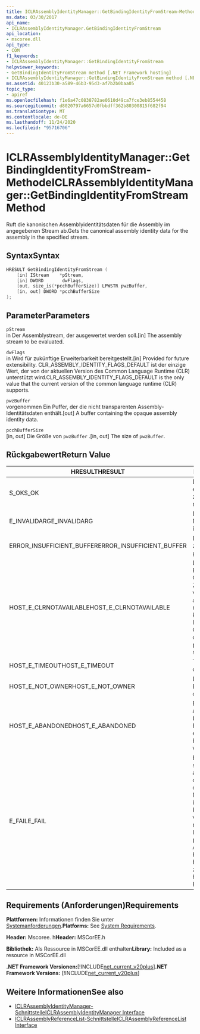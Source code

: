 ```yaml
---
title: ICLRAssemblyIdentityManager::GetBindingIdentityFromStream-Methode
ms.date: 03/30/2017
api_name:
- ICLRAssemblyIdentityManager.GetBindingIdentityFromStream
api_location:
- mscoree.dll
api_type:
- COM
f1_keywords:
- ICLRAssemblyIdentityManager::GetBindingIdentityFromStream
helpviewer_keywords:
- GetBindingIdentityFromStream method [.NET Framework hosting]
- ICLRAssemblyIdentityManager::GetBindingIdentityFromStream method [.NET Framework hosting]
ms.assetid: 40123b30-a589-46b3-95d3-af7b2b0baa05
topic_type:
- apiref
ms.openlocfilehash: f1e6a47c0838782ae0610d49ca7fce3eb8554458
ms.sourcegitcommit: d8020797a6657d0fbbdff362b80300815f682f94
ms.translationtype: MT
ms.contentlocale: de-DE
ms.lasthandoff: 11/24/2020
ms.locfileid: "95716706"
---
```

# <a name="iclrassemblyidentitymanagergetbindingidentityfromstream-method"></a><span data-ttu-id="5897b-102">ICLRAssemblyIdentityManager::GetBindingIdentityFromStream-Methode</span><span class="sxs-lookup"><span data-stu-id="5897b-102">ICLRAssemblyIdentityManager::GetBindingIdentityFromStream Method</span></span>

<span data-ttu-id="5897b-103">Ruft die kanonischen Assemblyidentitätsdaten für die Assembly im angegebenen Stream ab.</span><span class="sxs-lookup"><span data-stu-id="5897b-103">Gets the canonical assembly identity data for the assembly in the specified stream.</span></span>  
  
## <a name="syntax"></a><span data-ttu-id="5897b-104">Syntax</span><span class="sxs-lookup"><span data-stu-id="5897b-104">Syntax</span></span>  
  
```cpp  
HRESULT GetBindingIdentityFromStream (  
    [in] IStream    *pStream,  
    [in] DWORD       dwFlags,  
    [out, size_is(*pcchBufferSize)] LPWSTR pwzBuffer,  
    [in, out] DWORD *pcchBufferSize  
);  
```  
  
## <a name="parameters"></a><span data-ttu-id="5897b-105">Parameter</span><span class="sxs-lookup"><span data-stu-id="5897b-105">Parameters</span></span>  

 `pStream`  
 <span data-ttu-id="5897b-106">in Der Assemblystream, der ausgewertet werden soll.</span><span class="sxs-lookup"><span data-stu-id="5897b-106">[in] The assembly stream to be evaluated.</span></span>  
  
 `dwFlags`  
 <span data-ttu-id="5897b-107">in Wird für zukünftige Erweiterbarkeit bereitgestellt.</span><span class="sxs-lookup"><span data-stu-id="5897b-107">[in] Provided for future extensibility.</span></span> <span data-ttu-id="5897b-108">CLR_ASSEMBLY_IDENTITY_FLAGS_DEFAULT ist der einzige Wert, der von der aktuellen Version des Common Language Runtime (CLR) unterstützt wird.</span><span class="sxs-lookup"><span data-stu-id="5897b-108">CLR_ASSEMBLY_IDENTITY_FLAGS_DEFAULT is the only value that the current version of the common language runtime (CLR) supports.</span></span>  
  
 `pwzBuffer`  
 <span data-ttu-id="5897b-109">vorgenommen Ein Puffer, der die nicht transparenten Assembly-Identitätsdaten enthält.</span><span class="sxs-lookup"><span data-stu-id="5897b-109">[out] A buffer containing the opaque assembly identity data.</span></span>  
  
 `pcchBufferSize`  
 <span data-ttu-id="5897b-110">[in, out] Die Größe von `pwzBuffer` .</span><span class="sxs-lookup"><span data-stu-id="5897b-110">[in, out] The size of `pwzBuffer`.</span></span>  
  
## <a name="return-value"></a><span data-ttu-id="5897b-111">Rückgabewert</span><span class="sxs-lookup"><span data-stu-id="5897b-111">Return Value</span></span>  
  
|<span data-ttu-id="5897b-112">HRESULT</span><span class="sxs-lookup"><span data-stu-id="5897b-112">HRESULT</span></span>|<span data-ttu-id="5897b-113">BESCHREIBUNG</span><span class="sxs-lookup"><span data-stu-id="5897b-113">Description</span></span>|  
|-------------|-----------------|  
|<span data-ttu-id="5897b-114">S_OK</span><span class="sxs-lookup"><span data-stu-id="5897b-114">S_OK</span></span>|<span data-ttu-id="5897b-115">Die Methode wurde erfolgreich zurückgegeben.</span><span class="sxs-lookup"><span data-stu-id="5897b-115">The method returned successfully.</span></span>|  
|<span data-ttu-id="5897b-116">E_INVALIDARG</span><span class="sxs-lookup"><span data-stu-id="5897b-116">E_INVALIDARG</span></span>|<span data-ttu-id="5897b-117">Der angegebene `pStream` ist NULL.</span><span class="sxs-lookup"><span data-stu-id="5897b-117">The supplied `pStream` is null.</span></span>|  
|<span data-ttu-id="5897b-118">ERROR_INSUFFICIENT_BUFFER</span><span class="sxs-lookup"><span data-stu-id="5897b-118">ERROR_INSUFFICIENT_BUFFER</span></span>|<span data-ttu-id="5897b-119">Die Größe von `pwzBuffer` ist zu klein.</span><span class="sxs-lookup"><span data-stu-id="5897b-119">The size of `pwzBuffer` is too small.</span></span>|  
|<span data-ttu-id="5897b-120">HOST_E_CLRNOTAVAILABLE</span><span class="sxs-lookup"><span data-stu-id="5897b-120">HOST_E_CLRNOTAVAILABLE</span></span>|<span data-ttu-id="5897b-121">Die CLR wurde nicht in einen Prozess geladen, oder die CLR befindet sich in einem Zustand, in dem Sie verwalteten Code nicht ausführen oder den-Befehl nicht erfolgreich verarbeiten kann.</span><span class="sxs-lookup"><span data-stu-id="5897b-121">The CLR has not been loaded into a process, or the CLR is in a state in which it cannot run managed code or process the call successfully.</span></span>|  
|<span data-ttu-id="5897b-122">HOST_E_TIMEOUT</span><span class="sxs-lookup"><span data-stu-id="5897b-122">HOST_E_TIMEOUT</span></span>|<span data-ttu-id="5897b-123">Timeout des Aufrufes.</span><span class="sxs-lookup"><span data-stu-id="5897b-123">The call timed out.</span></span>|  
|<span data-ttu-id="5897b-124">HOST_E_NOT_OWNER</span><span class="sxs-lookup"><span data-stu-id="5897b-124">HOST_E_NOT_OWNER</span></span>|<span data-ttu-id="5897b-125">Der Aufrufer ist nicht Besitzer der Sperre.</span><span class="sxs-lookup"><span data-stu-id="5897b-125">The caller does not own the lock.</span></span>|  
|<span data-ttu-id="5897b-126">HOST_E_ABANDONED</span><span class="sxs-lookup"><span data-stu-id="5897b-126">HOST_E_ABANDONED</span></span>|<span data-ttu-id="5897b-127">Ein Ereignis wurde abgebrochen, während ein blockierter Thread oder eine Fiber darauf wartete.</span><span class="sxs-lookup"><span data-stu-id="5897b-127">An event was canceled while a blocked thread or fiber was waiting on it.</span></span>|  
|<span data-ttu-id="5897b-128">E_FAIL</span><span class="sxs-lookup"><span data-stu-id="5897b-128">E_FAIL</span></span>|<span data-ttu-id="5897b-129">Ein unbekannter schwerwiegender Fehler ist aufgetreten.</span><span class="sxs-lookup"><span data-stu-id="5897b-129">An unknown catastrophic failure occurred.</span></span> <span data-ttu-id="5897b-130">Wenn eine Methode E_FAIL zurückgibt, ist die CLR innerhalb des Prozesses nicht mehr verwendbar.</span><span class="sxs-lookup"><span data-stu-id="5897b-130">If a method returns E_FAIL, the CLR is no longer usable within the process.</span></span> <span data-ttu-id="5897b-131">Nachfolgende Aufrufe von Hostingmethoden geben HOST_E_CLRNOTAVAILABLE zurück.</span><span class="sxs-lookup"><span data-stu-id="5897b-131">Subsequent calls to hosting methods return HOST_E_CLRNOTAVAILABLE.</span></span>|  
  
## <a name="requirements"></a><span data-ttu-id="5897b-132">Requirements (Anforderungen)</span><span class="sxs-lookup"><span data-stu-id="5897b-132">Requirements</span></span>  

 <span data-ttu-id="5897b-133">**Plattformen:** Informationen finden Sie unter [Systemanforderungen](../../get-started/system-requirements.md).</span><span class="sxs-lookup"><span data-stu-id="5897b-133">**Platforms:** See [System Requirements](../../get-started/system-requirements.md).</span></span>  
  
 <span data-ttu-id="5897b-134">**Header:** Mscoree. h</span><span class="sxs-lookup"><span data-stu-id="5897b-134">**Header:** MSCorEE.h</span></span>  
  
 <span data-ttu-id="5897b-135">**Bibliothek:** Als Ressource in MSCorEE.dll enthalten</span><span class="sxs-lookup"><span data-stu-id="5897b-135">**Library:** Included as a resource in MSCorEE.dll</span></span>  
  
 <span data-ttu-id="5897b-136">**.NET Framework Versionen:**[!INCLUDE[net_current_v20plus](../../../../includes/net-current-v20plus-md.md)]</span><span class="sxs-lookup"><span data-stu-id="5897b-136">**.NET Framework Versions:** [!INCLUDE[net_current_v20plus](../../../../includes/net-current-v20plus-md.md)]</span></span>  
  
## <a name="see-also"></a><span data-ttu-id="5897b-137">Weitere Informationen</span><span class="sxs-lookup"><span data-stu-id="5897b-137">See also</span></span>

- [<span data-ttu-id="5897b-138">ICLRAssemblyIdentityManager-Schnittstelle</span><span class="sxs-lookup"><span data-stu-id="5897b-138">ICLRAssemblyIdentityManager Interface</span></span>](iclrassemblyidentitymanager-interface.md)
- [<span data-ttu-id="5897b-139">ICLRAssemblyReferenceList-Schnittstelle</span><span class="sxs-lookup"><span data-stu-id="5897b-139">ICLRAssemblyReferenceList Interface</span></span>](iclrassemblyreferencelist-interface.md)
